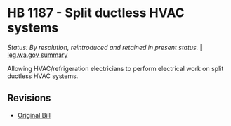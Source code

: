 # HB 1187 - Split ductless HVAC systems
*Status: By resolution, reintroduced and retained in present status.* | [leg.wa.gov summary](https://app.leg.wa.gov/billsummary?BillNumber=1187&Year=2021)

Allowing HVAC/refrigeration electricians to perform electrical work on split ductless HVAC systems.

## Revisions
* [Original Bill](1/)